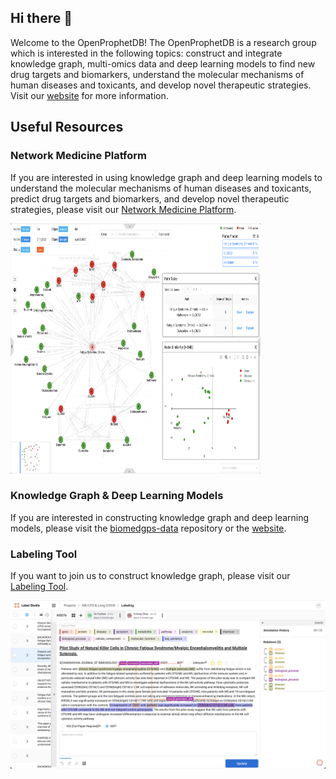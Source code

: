 ## Hi there 👋

Welcome to the OpenProphetDB! The OpenProphetDB is a research group which is interested in the following topics: construct and integrate knowledge graph, multi-omics data and deep learning models to find new drug targets and biomarkers, understand the molecular mechanisms of human diseases and toxicants, and develop novel therapeutic strategies. Visit our [website](https://prophetdb.org) for more information.

## Useful Resources

### Network Medicine Platform

If you are interested in using knowledge graph and deep learning models to understand the molecular mechanisms of human diseases and toxicants, predict drug targets and biomarkers, and develop novel therapeutic strategies, please visit our [Network Medicine Platform](https://drugs.3steps.cn/).

<a href="https://drugs.3steps.cn/" target="_blank"><img src="./profile/assets/biomedgps.png" width="400" height="400" /></a>

### Knowledge Graph & Deep Learning Models

If you are interested in constructing knowledge graph and deep learning models, please visit the [biomedgps-data](https://github.com/open-prophetdb/biomedgps-data) repository or the [website](https://open-prophetdb.github.io/biomedgps-data/).

### Labeling Tool

If you want to join us to construct knowledge graph, please visit our [Labeling Tool](https://prophet-studio.3steps.cn/).

![Labeling Tool](./profile/assets/labeling-tool.png)

<!--

**Here are some ideas to get you started:**

🙋‍♀️ A short introduction - what is your organization all about?
🌈 Contribution guidelines - how can the community get involved?
👩‍💻 Useful resources - where can the community find your docs? Is there anything else the community should know?
🍿 Fun facts - what does your team eat for breakfast?
🧙 Remember, you can do mighty things with the power of [Markdown](https://docs.github.com/github/writing-on-github/getting-started-with-writing-and-formatting-on-github/basic-writing-and-formatting-syntax)
-->
